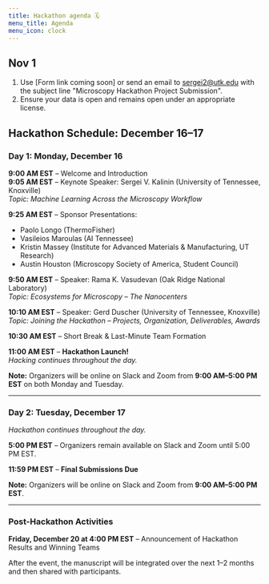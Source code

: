```yaml
---
title: Hackathon agenda 🗓️
menu_title: Agenda
menu_icon: clock
---
```


## Nov 1


1. Use [Form link coming soon] or send an email to [sergei2@utk.edu](mailto:sergei2@utk.edu) with the subject line "Microscopy Hackathon Project Submission".
2. Ensure your data is open and remains open under an appropriate license.

## Hackathon Schedule: December 16–17

### Day 1: Monday, December 16

**9:00 AM EST** – Welcome and Introduction  
**9:05 AM EST** – Keynote Speaker: Sergei V. Kalinin (University of Tennessee, Knoxville)  
*Topic: Machine Learning Across the Microscopy Workflow*

**9:25 AM EST** – Sponsor Presentations:  
- Paolo Longo (ThermoFisher)  
- Vasileios Maroulas (AI Tennessee)  
- Kristin Massey (Institute for Advanced Materials & Manufacturing, UT Research)  
- Austin Houston (Microscopy Society of America, Student Council)

**9:50 AM EST** – Speaker: Rama K. Vasudevan (Oak Ridge National Laboratory)  
*Topic: Ecosystems for Microscopy – The Nanocenters*

**10:10 AM EST** – Speaker: Gerd Duscher (University of Tennessee, Knoxville)  
*Topic: Joining the Hackathon – Projects, Organization, Deliverables, Awards*

**10:30 AM EST** – Short Break & Last-Minute Team Formation

**11:00 AM EST** – **Hackathon Launch!**  
*Hacking continues throughout the day.*

**Note:** Organizers will be online on Slack and Zoom from **9:00 AM–5:00 PM EST** on both Monday and Tuesday.

---

### Day 2: Tuesday, December 17

*Hackathon continues throughout the day.*

**5:00 PM EST** – Organizers remain available on Slack and Zoom until 5:00 PM EST.

**11:59 PM EST** – **Final Submissions Due**

**Note:** Organizers will be online on Slack and Zoom from **9:00 AM–5:00 PM EST**.

---

### Post-Hackathon Activities

**Friday, December 20 at 4:00 PM EST** – Announcement of Hackathon Results and Winning Teams

After the event, the manuscript will be integrated over the next 1–2 months and then shared with participants.

